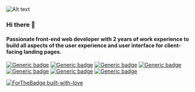 
![Alt text](https://media.giphy.com/media/f3iwJFOVOwuy7K6FFw/giphy.gif)

### Hi there 👋
#### Passionate front-end web developer with 2 years of work experience to build all aspects of the user experience and user interface for client-facing landing pages.
[![Generic badge](https://img.shields.io/badge/HTML5-<red>.svg)](https://shields.io/)
[![Generic badge](https://img.shields.io/badge/CSS3-<red>.svg)](https://shields.io/)
[![Generic badge](https://img.shields.io/badge/javaScript-<green>.svg)](https://shields.io/)
[![Generic badge](https://img.shields.io/badge/ReactJS-<green>.svg)](https://shields.io/)
[![Generic badge](https://img.shields.io/badge/ApolloClient-<green>.svg)](https://shields.io/)
[![Generic badge](https://img.shields.io/badge/Redux-<green>.svg)](https://shields.io/)
[![Generic badge](https://img.shields.io/badge/GraphQL-<green>.svg)](https://shields.io/)


[![ForTheBadge built-with-love](http://ForTheBadge.com/images/badges/built-with-love.svg)](https://GitHub.com/sumit-pandey/)






